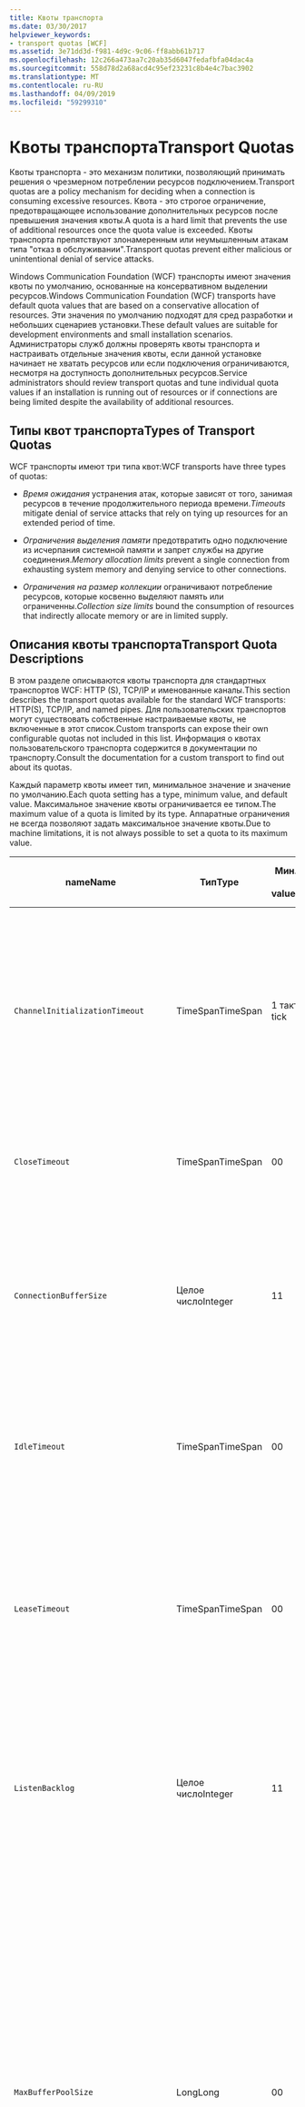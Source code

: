 ```yaml
---
title: Квоты транспорта
ms.date: 03/30/2017
helpviewer_keywords:
- transport quotas [WCF]
ms.assetid: 3e71dd3d-f981-4d9c-9c06-ff8abb61b717
ms.openlocfilehash: 12c266a473aa7c20ab35d6047fedafbfa04dac4a
ms.sourcegitcommit: 558d78d2a68acd4c95ef23231c8b4e4c7bac3902
ms.translationtype: MT
ms.contentlocale: ru-RU
ms.lasthandoff: 04/09/2019
ms.locfileid: "59299310"
---
```

# <a name="transport-quotas"></a><span data-ttu-id="ffd5d-102">Квоты транспорта</span><span class="sxs-lookup"><span data-stu-id="ffd5d-102">Transport Quotas</span></span>
<span data-ttu-id="ffd5d-103">Квоты транспорта - это механизм политики, позволяющий принимать решения о чрезмерном потреблении ресурсов подключением.</span><span class="sxs-lookup"><span data-stu-id="ffd5d-103">Transport quotas are a policy mechanism for deciding when a connection is consuming excessive resources.</span></span> <span data-ttu-id="ffd5d-104">Квота - это строгое ограничение, предотвращающее использование дополнительных ресурсов после превышения значения квоты.</span><span class="sxs-lookup"><span data-stu-id="ffd5d-104">A quota is a hard limit that prevents the use of additional resources once the quota value is exceeded.</span></span> <span data-ttu-id="ffd5d-105">Квоты транспорта препятствуют злонамеренным или неумышленным атакам типа "отказ в обслуживании".</span><span class="sxs-lookup"><span data-stu-id="ffd5d-105">Transport quotas prevent either malicious or unintentional denial of service attacks.</span></span>  
  
 <span data-ttu-id="ffd5d-106">Windows Communication Foundation (WCF) транспорты имеют значения квоты по умолчанию, основанные на консервативном выделении ресурсов.</span><span class="sxs-lookup"><span data-stu-id="ffd5d-106">Windows Communication Foundation (WCF) transports have default quota values that are based on a conservative allocation of resources.</span></span> <span data-ttu-id="ffd5d-107">Эти значения по умолчанию подходят для сред разработки и небольших сценариев установки.</span><span class="sxs-lookup"><span data-stu-id="ffd5d-107">These default values are suitable for development environments and small installation scenarios.</span></span> <span data-ttu-id="ffd5d-108">Администраторы служб должны проверять квоты транспорта и настраивать отдельные значения квоты, если данной установке начинает не хватать ресурсов или если подключения ограничиваются, несмотря на доступность дополнительных ресурсов.</span><span class="sxs-lookup"><span data-stu-id="ffd5d-108">Service administrators should review transport quotas and tune individual quota values if an installation is running out of resources or if connections are being limited despite the availability of additional resources.</span></span>  
  
## <a name="types-of-transport-quotas"></a><span data-ttu-id="ffd5d-109">Типы квот транспорта</span><span class="sxs-lookup"><span data-stu-id="ffd5d-109">Types of Transport Quotas</span></span>  
 <span data-ttu-id="ffd5d-110">WCF транспорты имеют три типа квот:</span><span class="sxs-lookup"><span data-stu-id="ffd5d-110">WCF transports have three types of quotas:</span></span>  
  
-   <span data-ttu-id="ffd5d-111">*Время ожидания* устранения атак, которые зависят от того, занимая ресурсов в течение продолжительного периода времени.</span><span class="sxs-lookup"><span data-stu-id="ffd5d-111">*Timeouts* mitigate denial of service attacks that rely on tying up resources for an extended period of time.</span></span>  
  
-   <span data-ttu-id="ffd5d-112">*Ограничения выделения памяти* предотвратить одно подключение из исчерпания системной памяти и запрет службы на другие соединения.</span><span class="sxs-lookup"><span data-stu-id="ffd5d-112">*Memory allocation limits* prevent a single connection from exhausting system memory and denying service to other connections.</span></span>  
  
-   <span data-ttu-id="ffd5d-113">*Ограничения на размер коллекции* ограничивают потребление ресурсов, которые косвенно выделяют память или ограниченны.</span><span class="sxs-lookup"><span data-stu-id="ffd5d-113">*Collection size limits* bound the consumption of resources that indirectly allocate memory or are in limited supply.</span></span>  
  
## <a name="transport-quota-descriptions"></a><span data-ttu-id="ffd5d-114">Описания квоты транспорта</span><span class="sxs-lookup"><span data-stu-id="ffd5d-114">Transport Quota Descriptions</span></span>  
 <span data-ttu-id="ffd5d-115">В этом разделе описываются квоты транспорта для стандартных транспортов WCF: HTTP (S), TCP/IP и именованные каналы.</span><span class="sxs-lookup"><span data-stu-id="ffd5d-115">This section describes the transport quotas available for the standard WCF transports: HTTP(S), TCP/IP, and named pipes.</span></span> <span data-ttu-id="ffd5d-116">Для пользовательских транспортов могут существовать собственные настраиваемые квоты, не включенные в этот список.</span><span class="sxs-lookup"><span data-stu-id="ffd5d-116">Custom transports can expose their own configurable quotas not included in this list.</span></span> <span data-ttu-id="ffd5d-117">Информация о квотах пользовательского транспорта содержится в документации по транспорту.</span><span class="sxs-lookup"><span data-stu-id="ffd5d-117">Consult the documentation for a custom transport to find out about its quotas.</span></span>  
  
 <span data-ttu-id="ffd5d-118">Каждый параметр квоты имеет тип, минимальное значение и значение по умолчанию.</span><span class="sxs-lookup"><span data-stu-id="ffd5d-118">Each quota setting has a type, minimum value, and default value.</span></span> <span data-ttu-id="ffd5d-119">Максимальное значение квоты ограничивается ее типом.</span><span class="sxs-lookup"><span data-stu-id="ffd5d-119">The maximum value of a quota is limited by its type.</span></span> <span data-ttu-id="ffd5d-120">Аппаратные ограничения не всегда позволяют задать максимальное значение квоты.</span><span class="sxs-lookup"><span data-stu-id="ffd5d-120">Due to machine limitations, it is not always possible to set a quota to its maximum value.</span></span>  
  
|<span data-ttu-id="ffd5d-121">name</span><span class="sxs-lookup"><span data-stu-id="ffd5d-121">Name</span></span>|<span data-ttu-id="ffd5d-122">Тип</span><span class="sxs-lookup"><span data-stu-id="ffd5d-122">Type</span></span>|<span data-ttu-id="ffd5d-123">Мин.</span><span class="sxs-lookup"><span data-stu-id="ffd5d-123">Min.</span></span><br /><br /> <span data-ttu-id="ffd5d-124">value</span><span class="sxs-lookup"><span data-stu-id="ffd5d-124">value</span></span>|<span data-ttu-id="ffd5d-125">Значение по умолчанию</span><span class="sxs-lookup"><span data-stu-id="ffd5d-125">Default</span></span><br /><br /> <span data-ttu-id="ffd5d-126">value</span><span class="sxs-lookup"><span data-stu-id="ffd5d-126">value</span></span>|<span data-ttu-id="ffd5d-127">Описание</span><span class="sxs-lookup"><span data-stu-id="ffd5d-127">Description</span></span>|  
|----------|----------|--------------------|-----------------------|-----------------|  
|`ChannelInitializationTimeout`|<span data-ttu-id="ffd5d-128">TimeSpan</span><span class="sxs-lookup"><span data-stu-id="ffd5d-128">TimeSpan</span></span>|<span data-ttu-id="ffd5d-129">1 такт</span><span class="sxs-lookup"><span data-stu-id="ffd5d-129">1 tick</span></span>|<span data-ttu-id="ffd5d-130">5 с</span><span class="sxs-lookup"><span data-stu-id="ffd5d-130">5 sec</span></span>|<span data-ttu-id="ffd5d-131">Максимальное время ожидания подключения для отправки преамбулы во время начального считывания.</span><span class="sxs-lookup"><span data-stu-id="ffd5d-131">Maximum time to wait for a connection to send the preamble during the initial read.</span></span> <span data-ttu-id="ffd5d-132">Проверка подлинности происходит после получения этих данных.</span><span class="sxs-lookup"><span data-stu-id="ffd5d-132">This data is received before authentication occurs.</span></span> <span data-ttu-id="ffd5d-133">Как правило, этот параметр гораздо меньше значения квоты `ReceiveTimeout`.</span><span class="sxs-lookup"><span data-stu-id="ffd5d-133">This setting is generally much smaller than the `ReceiveTimeout` quota value.</span></span>|  
|`CloseTimeout`|<span data-ttu-id="ffd5d-134">TimeSpan</span><span class="sxs-lookup"><span data-stu-id="ffd5d-134">TimeSpan</span></span>|<span data-ttu-id="ffd5d-135">0</span><span class="sxs-lookup"><span data-stu-id="ffd5d-135">0</span></span>|<span data-ttu-id="ffd5d-136">1 мин</span><span class="sxs-lookup"><span data-stu-id="ffd5d-136">1 min</span></span>|<span data-ttu-id="ffd5d-137">Максимальное время ожидания закрытия соединения до того, как транспорт создаст исключение.</span><span class="sxs-lookup"><span data-stu-id="ffd5d-137">Maximum time to wait for a connection to close before the transport raises an exception.</span></span>|  
|`ConnectionBufferSize`|<span data-ttu-id="ffd5d-138">Целое число</span><span class="sxs-lookup"><span data-stu-id="ffd5d-138">Integer</span></span>|<span data-ttu-id="ffd5d-139">1</span><span class="sxs-lookup"><span data-stu-id="ffd5d-139">1</span></span>|<span data-ttu-id="ffd5d-140">8 КБ</span><span class="sxs-lookup"><span data-stu-id="ffd5d-140">8 KB</span></span>|<span data-ttu-id="ffd5d-141">Размер (в байтах) буфера передачи и приемного буфера используемого транспорта.</span><span class="sxs-lookup"><span data-stu-id="ffd5d-141">Size, in bytes, of the transmit and receive buffers of the underlying transport.</span></span> <span data-ttu-id="ffd5d-142">Увеличение размера буфера может улучшить пропускную способность при отправке крупных сообщений.</span><span class="sxs-lookup"><span data-stu-id="ffd5d-142">Increasing the buffer size can improve throughput when sending large messages.</span></span>|  
|`IdleTimeout`|<span data-ttu-id="ffd5d-143">TimeSpan</span><span class="sxs-lookup"><span data-stu-id="ffd5d-143">TimeSpan</span></span>|<span data-ttu-id="ffd5d-144">0</span><span class="sxs-lookup"><span data-stu-id="ffd5d-144">0</span></span>|<span data-ttu-id="ffd5d-145">2 мин</span><span class="sxs-lookup"><span data-stu-id="ffd5d-145">2 min</span></span>|<span data-ttu-id="ffd5d-146">Максимальное время бездействия соединения в пуле до закрытия.</span><span class="sxs-lookup"><span data-stu-id="ffd5d-146">Maximum time a pooled connection can remain idle before being closed.</span></span><br /><br /> <span data-ttu-id="ffd5d-147">Этот параметр применим только к подключениям в пуле.</span><span class="sxs-lookup"><span data-stu-id="ffd5d-147">This setting only applies to pooled connections.</span></span>|  
|`LeaseTimeout`|<span data-ttu-id="ffd5d-148">TimeSpan</span><span class="sxs-lookup"><span data-stu-id="ffd5d-148">TimeSpan</span></span>|<span data-ttu-id="ffd5d-149">0</span><span class="sxs-lookup"><span data-stu-id="ffd5d-149">0</span></span>|<span data-ttu-id="ffd5d-150">5 мин</span><span class="sxs-lookup"><span data-stu-id="ffd5d-150">5 min</span></span>|<span data-ttu-id="ffd5d-151">Максимальное время существования активного соединения в пуле.</span><span class="sxs-lookup"><span data-stu-id="ffd5d-151">Maximum lifetime of an active pooled connection.</span></span> <span data-ttu-id="ffd5d-152">По истечении указанного времени соединения закрывается после обработки текущего запроса.</span><span class="sxs-lookup"><span data-stu-id="ffd5d-152">After the specified time elapses, the connection closes once the current request is serviced.</span></span><br /><br /> <span data-ttu-id="ffd5d-153">Этот параметр применим только к подключениям в пуле.</span><span class="sxs-lookup"><span data-stu-id="ffd5d-153">This setting only applies to pooled connections.</span></span>|  
|`ListenBacklog`|<span data-ttu-id="ffd5d-154">Целое число</span><span class="sxs-lookup"><span data-stu-id="ffd5d-154">Integer</span></span>|<span data-ttu-id="ffd5d-155">1</span><span class="sxs-lookup"><span data-stu-id="ffd5d-155">1</span></span>|<span data-ttu-id="ffd5d-156">10</span><span class="sxs-lookup"><span data-stu-id="ffd5d-156">10</span></span>|<span data-ttu-id="ffd5d-157">Максимальное число не обслуживаемых прослушивателем подключений (по достижении которого дополнительные подключения к этой конечной точке запрещаются).</span><span class="sxs-lookup"><span data-stu-id="ffd5d-157">Maximum number of connections that the listener can have unserviced before additional connections to that endpoint are denied.</span></span>|  
|`MaxBufferPoolSize`|<span data-ttu-id="ffd5d-158">Long</span><span class="sxs-lookup"><span data-stu-id="ffd5d-158">Long</span></span>|<span data-ttu-id="ffd5d-159">0</span><span class="sxs-lookup"><span data-stu-id="ffd5d-159">0</span></span>|<span data-ttu-id="ffd5d-160">512 КБ</span><span class="sxs-lookup"><span data-stu-id="ffd5d-160">512 KB</span></span>|<span data-ttu-id="ffd5d-161">Максимальный объем памяти (в байтах), которую транспорт использует для помещения в пул буферов сообщений многократного использования.</span><span class="sxs-lookup"><span data-stu-id="ffd5d-161">Maximum memory, in bytes, that the transport devotes to pooling reusable message buffers.</span></span> <span data-ttu-id="ffd5d-162">Если пул не может предоставить буфер сообщений, выделяется новый буфер для временного использования.</span><span class="sxs-lookup"><span data-stu-id="ffd5d-162">When the pool cannot supply a message buffer, a new buffer is allocated for temporary use.</span></span><br /><br /> <span data-ttu-id="ffd5d-163">Установки, создающие множество фабрик каналов или прослушивателей, могут выделять буферным пулам большие объемы памяти.</span><span class="sxs-lookup"><span data-stu-id="ffd5d-163">Installations that create many channel factories or listeners can allocate large amounts of memory for buffer pools.</span></span> <span data-ttu-id="ffd5d-164">Уменьшение размера буфера может способствовать значительному снижению расхода памяти в этом сценарии.</span><span class="sxs-lookup"><span data-stu-id="ffd5d-164">Reducing this buffer size can greatly reduce memory usage in this scenario.</span></span>|  
|`MaxBufferSize`|<span data-ttu-id="ffd5d-165">Целое число</span><span class="sxs-lookup"><span data-stu-id="ffd5d-165">Integer</span></span>|<span data-ttu-id="ffd5d-166">1</span><span class="sxs-lookup"><span data-stu-id="ffd5d-166">1</span></span>|<span data-ttu-id="ffd5d-167">64 КБ</span><span class="sxs-lookup"><span data-stu-id="ffd5d-167">64 KB</span></span>|<span data-ttu-id="ffd5d-168">Максимальный размер (в байтах) буфера, который используется для потоковой передачи данных.</span><span class="sxs-lookup"><span data-stu-id="ffd5d-168">Maximum size, in bytes, of a buffer used for streaming data.</span></span> <span data-ttu-id="ffd5d-169">Если эта квота транспорта не установлена или транспорт не использует потоковую передачу, значение квоты совпадает с меньшим из двух: значением квоты `MaxReceivedMessageSize` и значением <xref:System.Int32.MaxValue>.</span><span class="sxs-lookup"><span data-stu-id="ffd5d-169">If this transport quota is not set, or the transport is not using streaming, then the quota value is the same as the smaller of the `MaxReceivedMessageSize` quota value and <xref:System.Int32.MaxValue>.</span></span>|  
|`MaxOutboundConnectionsPerEndpoint`|<span data-ttu-id="ffd5d-170">Целое число</span><span class="sxs-lookup"><span data-stu-id="ffd5d-170">Integer</span></span>|<span data-ttu-id="ffd5d-171">1</span><span class="sxs-lookup"><span data-stu-id="ffd5d-171">1</span></span>|<span data-ttu-id="ffd5d-172">10</span><span class="sxs-lookup"><span data-stu-id="ffd5d-172">10</span></span>|<span data-ttu-id="ffd5d-173">Максимальное число исходящих подключений, которые могут быть связаны с конкретной конечной точкой.</span><span class="sxs-lookup"><span data-stu-id="ffd5d-173">Maximum number of outgoing connections that can be associated with a particular endpoint.</span></span><br /><br /> <span data-ttu-id="ffd5d-174">Этот параметр применим только к подключениям в пуле.</span><span class="sxs-lookup"><span data-stu-id="ffd5d-174">This setting only applies to pooled connections.</span></span>|  
|`MaxOutputDelay`|<span data-ttu-id="ffd5d-175">TimeSpan</span><span class="sxs-lookup"><span data-stu-id="ffd5d-175">TimeSpan</span></span>|<span data-ttu-id="ffd5d-176">0</span><span class="sxs-lookup"><span data-stu-id="ffd5d-176">0</span></span>|<span data-ttu-id="ffd5d-177">200 мс</span><span class="sxs-lookup"><span data-stu-id="ffd5d-177">200 ms</span></span>|<span data-ttu-id="ffd5d-178">Максимальное время ожидания после операции отправки для группирования дополнительных сообщений в одну операцию.</span><span class="sxs-lookup"><span data-stu-id="ffd5d-178">Maximum time to wait after a send operation for batching additional messages in a single operation.</span></span> <span data-ttu-id="ffd5d-179">Сообщения отправляются раньше, если буфер используемого транспорта переполнен.</span><span class="sxs-lookup"><span data-stu-id="ffd5d-179">Messages are sent earlier if the buffer of the underlying transport becomes full.</span></span> <span data-ttu-id="ffd5d-180">Отправка дополнительных сообщений не сбрасывает период задержки.</span><span class="sxs-lookup"><span data-stu-id="ffd5d-180">Sending additional messages does not reset the delay period.</span></span>|  
|`MaxPendingAccepts`|<span data-ttu-id="ffd5d-181">Целое число</span><span class="sxs-lookup"><span data-stu-id="ffd5d-181">Integer</span></span>|<span data-ttu-id="ffd5d-182">1</span><span class="sxs-lookup"><span data-stu-id="ffd5d-182">1</span></span>|<span data-ttu-id="ffd5d-183">1</span><span class="sxs-lookup"><span data-stu-id="ffd5d-183">1</span></span>|<span data-ttu-id="ffd5d-184">Максимальное число каналов, ожидающих принятия прослушивателем.</span><span class="sxs-lookup"><span data-stu-id="ffd5d-184">Maximum number of accepts for channels that the listener can have waiting.</span></span><br /><br /> <span data-ttu-id="ffd5d-185">Между завершением одной операции приема и началом другой операции приема проходит определенный промежуток времени.</span><span class="sxs-lookup"><span data-stu-id="ffd5d-185">There is an interval of time between the accept completing and a new accept starting.</span></span> <span data-ttu-id="ffd5d-186">Увеличение размера этой коллекции предотвращает сброс клиентов, подключающихся в этот промежуток времени.</span><span class="sxs-lookup"><span data-stu-id="ffd5d-186">Increasing this collection size can prevent clients that connect during this interval from being dropped.</span></span>|  
|`MaxPendingConnections`|<span data-ttu-id="ffd5d-187">Целое число</span><span class="sxs-lookup"><span data-stu-id="ffd5d-187">Integer</span></span>|<span data-ttu-id="ffd5d-188">1</span><span class="sxs-lookup"><span data-stu-id="ffd5d-188">1</span></span>|<span data-ttu-id="ffd5d-189">10</span><span class="sxs-lookup"><span data-stu-id="ffd5d-189">10</span></span>|<span data-ttu-id="ffd5d-190">Максимальное число подключений, принятия которых приложением может ожидать прослушиватель.</span><span class="sxs-lookup"><span data-stu-id="ffd5d-190">Maximum number of connections that the listener can have waiting to be accepted by the application.</span></span> <span data-ttu-id="ffd5d-191">После превышения значения этой квоты новые входящие подключения сбрасываются, а не ожидают принятия.</span><span class="sxs-lookup"><span data-stu-id="ffd5d-191">When this quota value is exceeded, new incoming connections are dropped rather than waiting to be accepted.</span></span><br /><br /> <span data-ttu-id="ffd5d-192">Возможности подключения (такие как безопасность сообщения) могут вынудить клиента открыть несколько подключений.</span><span class="sxs-lookup"><span data-stu-id="ffd5d-192">Connection features such as message security can cause a client to open more than one connection.</span></span> <span data-ttu-id="ffd5d-193">При установке значения квоты администраторы службы должны учитывать возможность установления дополнительных подключений.</span><span class="sxs-lookup"><span data-stu-id="ffd5d-193">Service administrators should account for these additional connections when setting this quota value.</span></span>|  
|`MaxReceivedMessageSize`|<span data-ttu-id="ffd5d-194">Long</span><span class="sxs-lookup"><span data-stu-id="ffd5d-194">Long</span></span>|<span data-ttu-id="ffd5d-195">1</span><span class="sxs-lookup"><span data-stu-id="ffd5d-195">1</span></span>|<span data-ttu-id="ffd5d-196">64 КБ</span><span class="sxs-lookup"><span data-stu-id="ffd5d-196">64 KB</span></span>|<span data-ttu-id="ffd5d-197">Максимальный размер (в байтах) сообщения, включая заголовки, при получении которого транспорт не создает исключение.</span><span class="sxs-lookup"><span data-stu-id="ffd5d-197">Maximum size, in bytes, of a received message, including headers, before the transport raises an exception.</span></span>|  
|`OpenTimeout`|<span data-ttu-id="ffd5d-198">TimeSpan</span><span class="sxs-lookup"><span data-stu-id="ffd5d-198">TimeSpan</span></span>|<span data-ttu-id="ffd5d-199">0</span><span class="sxs-lookup"><span data-stu-id="ffd5d-199">0</span></span>|<span data-ttu-id="ffd5d-200">1 мин</span><span class="sxs-lookup"><span data-stu-id="ffd5d-200">1 min</span></span>|<span data-ttu-id="ffd5d-201">Максимальное время ожидания установления соединения до того, как транспорт создаст исключение.</span><span class="sxs-lookup"><span data-stu-id="ffd5d-201">Maximum time to wait for a connection to be established before the transport raises an exception.</span></span>|  
|`ReceiveTimeout`|<span data-ttu-id="ffd5d-202">TimeSpan</span><span class="sxs-lookup"><span data-stu-id="ffd5d-202">TimeSpan</span></span>|<span data-ttu-id="ffd5d-203">0</span><span class="sxs-lookup"><span data-stu-id="ffd5d-203">0</span></span>|<span data-ttu-id="ffd5d-204">10 мин</span><span class="sxs-lookup"><span data-stu-id="ffd5d-204">10 min</span></span>|<span data-ttu-id="ffd5d-205">Максимальное время ожидания завершения операции считывания до того, как транспорт создаст исключение.</span><span class="sxs-lookup"><span data-stu-id="ffd5d-205">Maximum time to wait for a read operation to complete before the transport raises an exception.</span></span>|  
|`SendTimeout`|<span data-ttu-id="ffd5d-206">TimeSpan</span><span class="sxs-lookup"><span data-stu-id="ffd5d-206">Timespan</span></span>|<span data-ttu-id="ffd5d-207">0</span><span class="sxs-lookup"><span data-stu-id="ffd5d-207">0</span></span>|<span data-ttu-id="ffd5d-208">1 мин</span><span class="sxs-lookup"><span data-stu-id="ffd5d-208">1 min</span></span>|<span data-ttu-id="ffd5d-209">Максимальное время ожидания завершения операции записи до того, как транспорт создаст исключение.</span><span class="sxs-lookup"><span data-stu-id="ffd5d-209">Maximum time to wait for a write operation to complete before the transport raises an exception.</span></span>|  
  
 <span data-ttu-id="ffd5d-210">При задании через привязку или конфигурацию квоты транспорта `MaxPendingConnections` и `MaxOutboundConnectionsPerEndpoint` объединяются в одну квоту транспорта, называемую `MaxConnections`.</span><span class="sxs-lookup"><span data-stu-id="ffd5d-210">The transport quotas `MaxPendingConnections` and `MaxOutboundConnectionsPerEndpoint` are combined into a single transport quota called `MaxConnections` when set through the binding or configuration.</span></span> <span data-ttu-id="ffd5d-211">Только элемент привязки позволяет настроить значения этих квот отдельно.</span><span class="sxs-lookup"><span data-stu-id="ffd5d-211">Only the binding element allows setting these quota values individually.</span></span> <span data-ttu-id="ffd5d-212">Минимальное значение квоты транспорта `MaxConnections` совпадает с ее значением по умолчанию.</span><span class="sxs-lookup"><span data-stu-id="ffd5d-212">The `MaxConnections` transport quota has the same minimum and default values.</span></span>  
  
## <a name="setting-transport-quotas"></a><span data-ttu-id="ffd5d-213">Задание квот транспорта</span><span class="sxs-lookup"><span data-stu-id="ffd5d-213">Setting Transport Quotas</span></span>  
 <span data-ttu-id="ffd5d-214">Квоты транспорта задаются через элемент привязки транспорта, привязку транспорта, конфигурацию приложения или политику ведущего приложения.</span><span class="sxs-lookup"><span data-stu-id="ffd5d-214">Transport quotas are set through the transport binding element, the transport binding, application configuration, or host policy.</span></span> <span data-ttu-id="ffd5d-215">В этом документе не описывается установка транспортов через политику ведущего приложения.</span><span class="sxs-lookup"><span data-stu-id="ffd5d-215">This document does not cover setting transports through host policy.</span></span> <span data-ttu-id="ffd5d-216">Для получения информации о настройках квот через политику ведущего приложения обратитесь к документации по используемому транспорту.</span><span class="sxs-lookup"><span data-stu-id="ffd5d-216">Consult the documentation for the underlying transport to discover the settings for host policy quotas.</span></span> <span data-ttu-id="ffd5d-217">[Настройка HTTP и HTTPS](../../../../docs/framework/wcf/feature-details/configuring-http-and-https.md) разделе описаны настройки квоты для драйвера Http.sys.</span><span class="sxs-lookup"><span data-stu-id="ffd5d-217">The [Configuring HTTP and HTTPS](../../../../docs/framework/wcf/feature-details/configuring-http-and-https.md) topic describes quota settings for the Http.sys driver.</span></span> <span data-ttu-id="ffd5d-218">Дополнительную информацию о настройке ограничений Windows для протоколов HTTP, TCP/IP и подключений по именованному каналу можно найти в базе знаний Майкрософт.</span><span class="sxs-lookup"><span data-stu-id="ffd5d-218">Search the Microsoft Knowledge Base for more information about configuring Windows limits on HTTP, TCP/IP, and named pipe connections.</span></span>  
  
 <span data-ttu-id="ffd5d-219">Другие виды квот применяются к транспортам косвенно.</span><span class="sxs-lookup"><span data-stu-id="ffd5d-219">Other types of quotas apply indirectly to transports.</span></span> <span data-ttu-id="ffd5d-220">Кодировщик сообщений, используемый транспортом для преобразования сообщения в байты, может иметь собственные настройки квот.</span><span class="sxs-lookup"><span data-stu-id="ffd5d-220">The message encoder that the transport uses to transform a message into bytes can have its own quota settings.</span></span> <span data-ttu-id="ffd5d-221">Однако эти квоты не зависят от типа используемого транспорта.</span><span class="sxs-lookup"><span data-stu-id="ffd5d-221">However, these quotas are independent of the type of transport being used.</span></span>  
  
### <a name="controlling-transport-quotas-from-the-binding-element"></a><span data-ttu-id="ffd5d-222">Управление квотами транспорта из элемента привязки</span><span class="sxs-lookup"><span data-stu-id="ffd5d-222">Controlling Transport Quotas from the Binding Element</span></span>  
 <span data-ttu-id="ffd5d-223">Задание квот транспорта через элемент привязки обеспечивает наибольшую гибкость в управлении поведением транспорта.</span><span class="sxs-lookup"><span data-stu-id="ffd5d-223">Setting transport quotas through the binding element offers the greatest flexibility in controlling the transport's behavior.</span></span> <span data-ttu-id="ffd5d-224">Время ожидания по умолчанию для операций закрытия, открытия, получения и отправки берется из привязки при создании канала.</span><span class="sxs-lookup"><span data-stu-id="ffd5d-224">The default timeouts for Close, Open, Receive, and Send operations are taken from the binding when a channel is built.</span></span>  
  
|<span data-ttu-id="ffd5d-225">name</span><span class="sxs-lookup"><span data-stu-id="ffd5d-225">Name</span></span>|<span data-ttu-id="ffd5d-226">HTTP</span><span class="sxs-lookup"><span data-stu-id="ffd5d-226">HTTP</span></span>|<span data-ttu-id="ffd5d-227">TCP/IP</span><span class="sxs-lookup"><span data-stu-id="ffd5d-227">TCP/IP</span></span>|<span data-ttu-id="ffd5d-228">Именованный канал</span><span class="sxs-lookup"><span data-stu-id="ffd5d-228">Named pipe</span></span>|  
|----------|----------|-------------|----------------|  
|`ChannelInitializationTimeout`||<span data-ttu-id="ffd5d-229">X</span><span class="sxs-lookup"><span data-stu-id="ffd5d-229">X</span></span>|<span data-ttu-id="ffd5d-230">X</span><span class="sxs-lookup"><span data-stu-id="ffd5d-230">X</span></span>|  
|`CloseTimeout`||||  
|`ConnectionBufferSize`||<span data-ttu-id="ffd5d-231">X</span><span class="sxs-lookup"><span data-stu-id="ffd5d-231">X</span></span>|<span data-ttu-id="ffd5d-232">X</span><span class="sxs-lookup"><span data-stu-id="ffd5d-232">X</span></span>|  
|`IdleTimeout`||<span data-ttu-id="ffd5d-233">X</span><span class="sxs-lookup"><span data-stu-id="ffd5d-233">X</span></span>|<span data-ttu-id="ffd5d-234">X</span><span class="sxs-lookup"><span data-stu-id="ffd5d-234">X</span></span>|  
|`LeaseTimeout`||<span data-ttu-id="ffd5d-235">X</span><span class="sxs-lookup"><span data-stu-id="ffd5d-235">X</span></span>||  
|`ListenBacklog`||<span data-ttu-id="ffd5d-236">X</span><span class="sxs-lookup"><span data-stu-id="ffd5d-236">X</span></span>||  
|`MaxBufferPoolSize`|<span data-ttu-id="ffd5d-237">X</span><span class="sxs-lookup"><span data-stu-id="ffd5d-237">X</span></span>|<span data-ttu-id="ffd5d-238">X</span><span class="sxs-lookup"><span data-stu-id="ffd5d-238">X</span></span>|<span data-ttu-id="ffd5d-239">X</span><span class="sxs-lookup"><span data-stu-id="ffd5d-239">X</span></span>|  
|`MaxBufferSize`|<span data-ttu-id="ffd5d-240">X</span><span class="sxs-lookup"><span data-stu-id="ffd5d-240">X</span></span>|<span data-ttu-id="ffd5d-241">X</span><span class="sxs-lookup"><span data-stu-id="ffd5d-241">X</span></span>|<span data-ttu-id="ffd5d-242">X</span><span class="sxs-lookup"><span data-stu-id="ffd5d-242">X</span></span>|  
|`MaxOutboundConnectionsPerEndpoint`||<span data-ttu-id="ffd5d-243">X</span><span class="sxs-lookup"><span data-stu-id="ffd5d-243">X</span></span>|<span data-ttu-id="ffd5d-244">X</span><span class="sxs-lookup"><span data-stu-id="ffd5d-244">X</span></span>|  
|`MaxOutputDelay`||<span data-ttu-id="ffd5d-245">X</span><span class="sxs-lookup"><span data-stu-id="ffd5d-245">X</span></span>|<span data-ttu-id="ffd5d-246">X</span><span class="sxs-lookup"><span data-stu-id="ffd5d-246">X</span></span>|  
|`MaxPendingAccepts`||<span data-ttu-id="ffd5d-247">X</span><span class="sxs-lookup"><span data-stu-id="ffd5d-247">X</span></span>|<span data-ttu-id="ffd5d-248">X</span><span class="sxs-lookup"><span data-stu-id="ffd5d-248">X</span></span>|  
|`MaxPendingConnections`||<span data-ttu-id="ffd5d-249">X</span><span class="sxs-lookup"><span data-stu-id="ffd5d-249">X</span></span>|<span data-ttu-id="ffd5d-250">X</span><span class="sxs-lookup"><span data-stu-id="ffd5d-250">X</span></span>|  
|`MaxReceivedMessageSize`|<span data-ttu-id="ffd5d-251">X</span><span class="sxs-lookup"><span data-stu-id="ffd5d-251">X</span></span>|<span data-ttu-id="ffd5d-252">X</span><span class="sxs-lookup"><span data-stu-id="ffd5d-252">X</span></span>|<span data-ttu-id="ffd5d-253">X</span><span class="sxs-lookup"><span data-stu-id="ffd5d-253">X</span></span>|  
|`OpenTimeout`||||  
|`ReceiveTimeout`||||  
|`SendTimeout`||||  
  
### <a name="controlling-transport-quotas-from-the-binding"></a><span data-ttu-id="ffd5d-254">Управление квотами транспорта из привязки</span><span class="sxs-lookup"><span data-stu-id="ffd5d-254">Controlling Transport Quotas from the Binding</span></span>  
 <span data-ttu-id="ffd5d-255">Задание квот транспорта через привязку предоставляет упрощенный набор доступных квот и при этом позволяет получать доступ к наиболее распространенным значениям квот.</span><span class="sxs-lookup"><span data-stu-id="ffd5d-255">Setting transport quotas through the binding offers a simplified set of quotas to choose from while still giving access to the most common quota values.</span></span>  
  
|<span data-ttu-id="ffd5d-256">name</span><span class="sxs-lookup"><span data-stu-id="ffd5d-256">Name</span></span>|<span data-ttu-id="ffd5d-257">HTTP</span><span class="sxs-lookup"><span data-stu-id="ffd5d-257">HTTP</span></span>|<span data-ttu-id="ffd5d-258">TCP/IP</span><span class="sxs-lookup"><span data-stu-id="ffd5d-258">TCP/IP</span></span>|<span data-ttu-id="ffd5d-259">Именованный канал</span><span class="sxs-lookup"><span data-stu-id="ffd5d-259">Named pipe</span></span>|  
|----------|----------|-------------|----------------|  
|`ChannelInitializationTimeout`||||  
|`CloseTimeout`|<span data-ttu-id="ffd5d-260">X</span><span class="sxs-lookup"><span data-stu-id="ffd5d-260">X</span></span>|<span data-ttu-id="ffd5d-261">X</span><span class="sxs-lookup"><span data-stu-id="ffd5d-261">X</span></span>|<span data-ttu-id="ffd5d-262">X</span><span class="sxs-lookup"><span data-stu-id="ffd5d-262">X</span></span>|  
|`ConnectionBufferSize`||||  
|`IdleTimeout`||||  
|`LeaseTimeout`||||  
|`ListenBacklog`||<span data-ttu-id="ffd5d-263">X</span><span class="sxs-lookup"><span data-stu-id="ffd5d-263">X</span></span>||  
|`MaxBufferPoolSize`|<span data-ttu-id="ffd5d-264">X</span><span class="sxs-lookup"><span data-stu-id="ffd5d-264">X</span></span>|<span data-ttu-id="ffd5d-265">X</span><span class="sxs-lookup"><span data-stu-id="ffd5d-265">X</span></span>|<span data-ttu-id="ffd5d-266">X</span><span class="sxs-lookup"><span data-stu-id="ffd5d-266">X</span></span>|  
|`MaxBufferSize`|<span data-ttu-id="ffd5d-267">1</span><span class="sxs-lookup"><span data-stu-id="ffd5d-267">1</span></span>|<span data-ttu-id="ffd5d-268">X</span><span class="sxs-lookup"><span data-stu-id="ffd5d-268">X</span></span>|<span data-ttu-id="ffd5d-269">X</span><span class="sxs-lookup"><span data-stu-id="ffd5d-269">X</span></span>|  
|`MaxOutboundConnectionsPerEndpoint`||<span data-ttu-id="ffd5d-270">2</span><span class="sxs-lookup"><span data-stu-id="ffd5d-270">2</span></span>|<span data-ttu-id="ffd5d-271">2</span><span class="sxs-lookup"><span data-stu-id="ffd5d-271">2</span></span>|  
|`MaxOutputDelay`||||  
|`MaxPendingAccepts`||||  
|`MaxPendingConnections`||<span data-ttu-id="ffd5d-272">2</span><span class="sxs-lookup"><span data-stu-id="ffd5d-272">2</span></span>|<span data-ttu-id="ffd5d-273">2</span><span class="sxs-lookup"><span data-stu-id="ffd5d-273">2</span></span>|  
|`MaxReceivedMessageSize`|<span data-ttu-id="ffd5d-274">X</span><span class="sxs-lookup"><span data-stu-id="ffd5d-274">X</span></span>|<span data-ttu-id="ffd5d-275">X</span><span class="sxs-lookup"><span data-stu-id="ffd5d-275">X</span></span>|<span data-ttu-id="ffd5d-276">X</span><span class="sxs-lookup"><span data-stu-id="ffd5d-276">X</span></span>|  
|`OpenTimeout`|<span data-ttu-id="ffd5d-277">X</span><span class="sxs-lookup"><span data-stu-id="ffd5d-277">X</span></span>|<span data-ttu-id="ffd5d-278">X</span><span class="sxs-lookup"><span data-stu-id="ffd5d-278">X</span></span>|<span data-ttu-id="ffd5d-279">X</span><span class="sxs-lookup"><span data-stu-id="ffd5d-279">X</span></span>|  
|`ReceiveTimeout`|<span data-ttu-id="ffd5d-280">X</span><span class="sxs-lookup"><span data-stu-id="ffd5d-280">X</span></span>|<span data-ttu-id="ffd5d-281">X</span><span class="sxs-lookup"><span data-stu-id="ffd5d-281">X</span></span>|<span data-ttu-id="ffd5d-282">X</span><span class="sxs-lookup"><span data-stu-id="ffd5d-282">X</span></span>|  
|`SendTimeout`|<span data-ttu-id="ffd5d-283">X</span><span class="sxs-lookup"><span data-stu-id="ffd5d-283">X</span></span>|<span data-ttu-id="ffd5d-284">X</span><span class="sxs-lookup"><span data-stu-id="ffd5d-284">X</span></span>|<span data-ttu-id="ffd5d-285">X</span><span class="sxs-lookup"><span data-stu-id="ffd5d-285">X</span></span>|  
  
1. <span data-ttu-id="ffd5d-286">Квота транспорта `MaxBufferSize` доступна только в привязке `BasicHttp`.</span><span class="sxs-lookup"><span data-stu-id="ffd5d-286">The `MaxBufferSize` transport quota is only available on the `BasicHttp` binding.</span></span> <span data-ttu-id="ffd5d-287">Привязки `WSHttp` предназначены для сценариев, которые не поддерживают режимы потоковых транспортов.</span><span class="sxs-lookup"><span data-stu-id="ffd5d-287">The `WSHttp` bindings are for scenarios that do not support streamed transport modes.</span></span>  
  
2. <span data-ttu-id="ffd5d-288">Квоты транспорта `MaxPendingConnections` и `MaxOutboundConnectionsPerEndpoint` объединяются в одну квоту транспорта, называемую `MaxConnections`.</span><span class="sxs-lookup"><span data-stu-id="ffd5d-288">The transport quotas `MaxPendingConnections` and `MaxOutboundConnectionsPerEndpoint` are combined into a single transport quota called `MaxConnections`.</span></span>  
  
### <a name="controlling-transport-quotas-from-configuration"></a><span data-ttu-id="ffd5d-289">Управление квотами транспорта из конфигурации</span><span class="sxs-lookup"><span data-stu-id="ffd5d-289">Controlling Transport Quotas from Configuration</span></span>  
 <span data-ttu-id="ffd5d-290">С помощью конфигурации приложения можно задавать те же квоты транспорта, что и посредством прямого доступа к свойствам в привязке.</span><span class="sxs-lookup"><span data-stu-id="ffd5d-290">Application configuration can set the same transport quotas as directly accessing properties on a binding.</span></span> <span data-ttu-id="ffd5d-291">В файлах конфигурации имя квоты транспорта всегда начинается со строчной буквы.</span><span class="sxs-lookup"><span data-stu-id="ffd5d-291">In configuration files, the name of a transport quota always starts with a lowercase letter.</span></span> <span data-ttu-id="ffd5d-292">Например, свойство `CloseTimeout` в привязке соответствует параметру `closeTimeout` в конфигурации, а свойство `MaxConnections` в привязке - параметру `maxConnections` в конфигурации.</span><span class="sxs-lookup"><span data-stu-id="ffd5d-292">For example, the `CloseTimeout` property on a binding corresponds to the `closeTimeout` setting in configuration and the `MaxConnections` property on a binding corresponds to the `maxConnections` setting in configuration.</span></span>  
  
## <a name="see-also"></a><span data-ttu-id="ffd5d-293">См. также</span><span class="sxs-lookup"><span data-stu-id="ffd5d-293">See also</span></span>

- <xref:System.ServiceModel.Channels.HttpsTransportBindingElement>
- <xref:System.ServiceModel.Channels.HttpTransportBindingElement>
- <xref:System.ServiceModel.Channels.TcpTransportBindingElement>
- <xref:System.ServiceModel.Channels.NamedPipeTransportBindingElement>
- <xref:System.ServiceModel.Channels.ConnectionOrientedTransportBindingElement>
- <xref:System.ServiceModel.Channels.TransportBindingElement>
